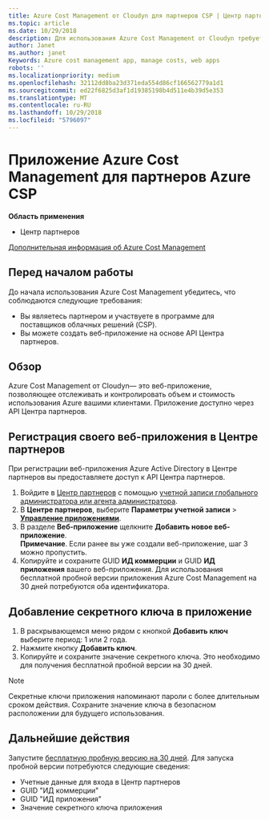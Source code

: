 ```yaml
---
title: Azure Cost Management от Cloudyn для партнеров CSP | Центр партнеров
ms.topic: article
ms.date: 10/29/2018
description: Для использования Azure Cost Management от Cloudyn требуется предоставленный доступ к API Центра партнеров.
author: Janet
ms.author: janet
Keywords: Azure cost management app, manage costs, web apps
robots: ''
ms.localizationpriority: medium
ms.openlocfilehash: 32112dd8ba23d371eda554d86cf166562779a1d1
ms.sourcegitcommit: ed22f6825d3af1d19385198b4d511e4b39d5e353
ms.translationtype: MT
ms.contentlocale: ru-RU
ms.lasthandoff: 10/29/2018
ms.locfileid: "5796097"
---
```

# <a name="azure-cost-management-app-for-azure-csp-partners"></a>Приложение Azure Cost Management для партнеров Azure CSP  

**Область применения**

-  Центр партнеров

[Дополнительная информация об Azure Cost Management](https://go.microsoft.com/fwlink/p/?linkid=857893)

## <a name="before-you-begin"></a>Перед началом работы
До начала использования Azure Cost Management убедитесь, что соблюдаются следующие требования:

- Вы являетесь партнером и участвуете в программе для поставщиков облачных решений (CSP).
- Вы можете создать веб-приложение на основе API Центра партнеров.

## <a name="overview"></a>Обзор

Azure Cost Management от Cloudyn— это веб-приложение, позволяющее отслеживать и контролировать объем и стоимость использования Azure вашими клиентами. Приложение доступно через API Центра партнеров.

## <a name="register-your-web-app-in-the-partner-center"></a>Регистрация своего веб-приложения в Центре партнеров
При регистрации веб-приложения Azure Active Directory в Центре партнеров вы предоставляете доступ к API Центра партнеров. 
1.  Войдите в [Центр партнеров](https://partnercenter.microsoft.com/en-us/pcv/dashboard/overview) с помощью [учетной записи глобального администратора или агента администратора](create-user-accounts-and-set-permissions.md).
2.  В **Центре партнеров**, выберите **Параметры учетной записи** &gt; **[Управление приложениями](https://partnercenter.microsoft.com/en-us/pcv/apiintegration/appmanagement)**.
3.  В разделе **Веб-приложение** щелкните **Добавить новое веб-приложение**.
<br> **Примечание**. Если ранее вы уже создали веб-приложение, шаг 3 можно пропустить.
4.  Копируйте и сохраните GUID **ИД коммерции** и GUID **ИД приложения** вашего веб-приложения. Для использования бесплатной пробной версии приложения Azure Cost Management на 30 дней потребуются оба идентификатора.

## <a name="add-a-secret-key-to-your-app"></a>Добавление секретного ключа в приложение
1.  В раскрывающемся меню рядом с кнопкой **Добавить ключ** выберите период: 1 или 2 года.
2.  Нажмите кнопку **Добавить ключ**. 
3.  Копируйте и сохраните значение секретного ключа. Это необходимо для получения бесплатной пробной версии на 30 дней.<br>
> [!NOTE]  
> Секретные ключи приложения напоминают пароли с более длительным сроком действия. Сохраните значение ключа в безопасном расположении для будущего использования.

## <a name="next-steps"></a>Дальнейшие действия
Запустите [бесплатную пробную версию на 30 дней](https://go.microsoft.com/fwlink/?linkid=857895).
Для запуска пробной версии потребуются следующие сведения:
- Учетные данные для входа в Центр партнеров
- GUID "ИД коммерции"
- GUID "ИД приложения"
- Значение секретного ключа приложения
